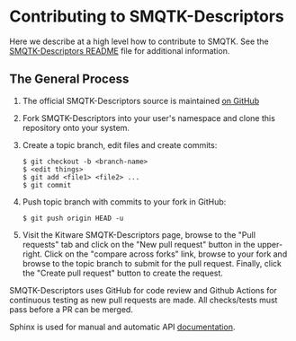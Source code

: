 # Contributing to SMQTK-Descriptors

Here we describe at a high level how to contribute to SMQTK.
See the [SMQTK-Descriptors README] file for additional information.


## The General Process

1.  The official SMQTK-Descriptors source is maintained [on GitHub]

2.  Fork SMQTK-Descriptors into your user's namespace and clone this repository
    onto your system.

3.  Create a topic branch, edit files and create commits:

        $ git checkout -b <branch-name>
        $ <edit things>
        $ git add <file1> <file2> ...
        $ git commit

4.  Push topic branch with commits to your fork in GitHub:

        $ git push origin HEAD -u

5.  Visit the Kitware SMQTK-Descriptors page, browse to the "Pull requests"
    tab and click on the "New pull request" button in the upper-right.
    Click on the "compare across forks" link, browse to your fork and browse to
    the topic branch to submit for the pull request.
    Finally, click the "Create pull request" button to create the request.


SMQTK-Descriptors uses GitHub for code review and Github Actions for
continuous testing as new pull requests are made.
All checks/tests must pass before a PR can be merged.

Sphinx is used for manual and automatic API [documentation].


[SMQTK-Descriptors README]: README.md
[on GitHub]: https://github.com/Kitware/SMQTK-Descriptors
[documentation]: docs/
